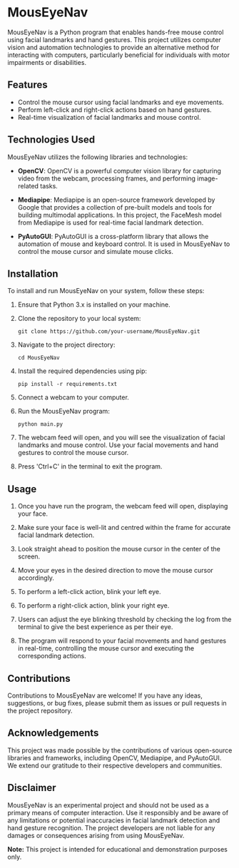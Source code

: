 # MousEyeNav

MousEyeNav is a Python program that enables hands-free mouse control using facial landmarks and hand gestures. This project utilizes computer vision and automation technologies to provide an alternative method for interacting with computers, particularly beneficial for individuals with motor impairments or disabilities.

## Features

- Control the mouse cursor using facial landmarks and eye movements.
- Perform left-click and right-click actions based on hand gestures.
- Real-time visualization of facial landmarks and mouse control.

## Technologies Used

MousEyeNav utilizes the following libraries and technologies:

- **OpenCV**: OpenCV is a powerful computer vision library for capturing video from the webcam, processing frames, and performing image-related tasks.

- **Mediapipe**: Mediapipe is an open-source framework developed by Google that provides a collection of pre-built models and tools for building multimodal applications. In this project, the FaceMesh model from Mediapipe is used for real-time facial landmark detection.

- **PyAutoGUI**: PyAutoGUI is a cross-platform library that allows the automation of mouse and keyboard control. It is used in MousEyeNav to control the mouse cursor and simulate mouse clicks.

## Installation

To install and run MousEyeNav on your system, follow these steps:

1. Ensure that Python 3.x is installed on your machine.

2. Clone the repository to your local system:
   ```
   git clone https://github.com/your-username/MousEyeNav.git
   ```

3. Navigate to the project directory:
   ```
   cd MousEyeNav
   ```

4. Install the required dependencies using pip:
   ```
   pip install -r requirements.txt
   ```

5. Connect a webcam to your computer.

6. Run the MousEyeNav program:
   ```
   python main.py
   ```

7. The webcam feed will open, and you will see the visualization of facial landmarks and mouse control. Use your facial movements and hand gestures to control the mouse cursor.

8. Press 'Ctrl+C' in the terminal to exit the program.

## Usage

1. Once you have run the program, the webcam feed will open, displaying your face.

2. Make sure your face is well-lit and centred within the frame for accurate facial landmark detection.

3. Look straight ahead to position the mouse cursor in the center of the screen.

4. Move your eyes in the desired direction to move the mouse cursor accordingly.

5. To perform a left-click action, blink your left eye.

6. To perform a right-click action, blink your right eye.
 
7. Users can adjust the eye blinking threshold by checking the log from the terminal to give the best experience as per their eye.
 
8. The program will respond to your facial movements and hand gestures in real-time, controlling the mouse cursor and executing the corresponding actions.

## Contributions

Contributions to MousEyeNav are welcome! If you have any ideas, suggestions, or bug fixes, please submit them as issues or pull requests in the project repository.


## Acknowledgements

This project was made possible by the contributions of various open-source libraries and frameworks, including OpenCV, Mediapipe, and PyAutoGUI. We extend our gratitude to their respective developers and communities.

## Disclaimer

MousEyeNav is an experimental project and should not be used as a primary means of computer interaction. Use it responsibly and be aware of any limitations or potential inaccuracies in facial landmark detection and hand gesture recognition. The project developers are not liable for any damages or consequences arising from using MousEyeNav.

**Note:** This project is intended for educational and demonstration purposes only.
